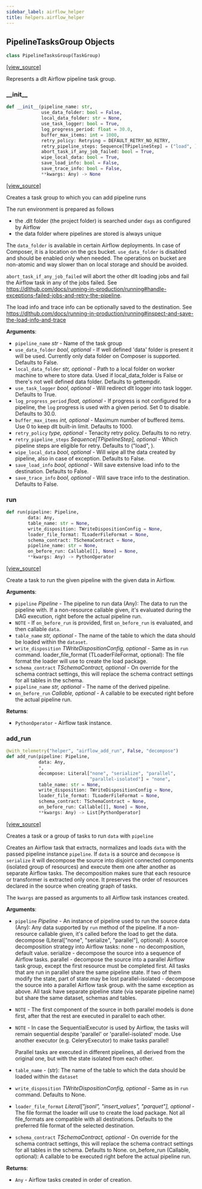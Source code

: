 ```yaml
---
sidebar_label: airflow_helper
title: helpers.airflow_helper
---
```


## PipelineTasksGroup Objects

```python
class PipelineTasksGroup(TaskGroup)
```

[[view_source]](https://github.com/dlt-hub/dlt/blob/f0690715274590fc4cacf1165e3661aaa7af1c15/dlt/helpers/airflow_helper.py#L54)

Represents a dlt Airflow pipeline task group.

### \_\_init\_\_

```python
def __init__(pipeline_name: str,
             use_data_folder: bool = False,
             local_data_folder: str = None,
             use_task_logger: bool = True,
             log_progress_period: float = 30.0,
             buffer_max_items: int = 1000,
             retry_policy: Retrying = DEFAULT_RETRY_NO_RETRY,
             retry_pipeline_steps: Sequence[TPipelineStep] = ("load", ),
             abort_task_if_any_job_failed: bool = True,
             wipe_local_data: bool = True,
             save_load_info: bool = False,
             save_trace_info: bool = False,
             **kwargs: Any) -> None
```

[[view_source]](https://github.com/dlt-hub/dlt/blob/f0690715274590fc4cacf1165e3661aaa7af1c15/dlt/helpers/airflow_helper.py#L59)

Creates a task group to which you can add pipeline runs

The run environment is prepared as follows
- the .dlt folder (the project folder) is searched under `dags` as configured by Airflow
- the data folder where pipelines are stored is always unique

The `data_folder` is available in certain Airflow deployments. In case of Composer, it is a location on the gcs bucket. `use_data_folder` is disabled and should be
enabled only when needed. The operations on bucket are non-atomic and way slower than on local storage and should be avoided.

`abort_task_if_any_job_failed` will abort the other dlt loading jobs and fail the Airflow task in any of the jobs failed. See https://dlthub.com/docs/running-in-production/running#handle-exceptions-failed-jobs-and-retry-the-pipeline.

The load info and trace info can be optionally saved to the destination. See https://dlthub.com/docs/running-in-production/running#inspect-and-save-the-load-info-and-trace

**Arguments**:

- `pipeline_name` _str_ - Name of the task group
- `use_data_folder` _bool, optional_ - If well defined 'data' folder is present it will be used. Currently only data folder on Composer is supported. Defaults to False.
- `local_data_folder` _str, optional_ - Path to a local folder on worker machine to where to store data. Used if local_data_folder is False or there's not well defined data folder. Defaults to gettempdir.
- `use_task_logger` _bool, optional_ - Will redirect dlt logger into task logger. Defaults to True.
- `log_progress_period` _float, optional_ - If progress is not configured for a pipeline, the `log` progress is used with a given period. Set 0 to disable. Defaults to 30.0.
- `buffer_max_items` _int, optional_ - Maximum number of buffered items. Use 0 to keep dlt built-in limit. Defaults to 1000.
- `retry_policy` __type_, optional_ - Tenacity retry policy. Defaults to no retry.
- `retry_pipeline_steps` _Sequence[TPipelineStep], optional_ - Which pipeline steps are eligible for retry. Defaults to ("load", ).
- `wipe_local_data` _bool, optional_ - Will wipe all the data created by pipeline, also in case of exception. Defaults to False.
- `save_load_info` _bool, optional_ - Will save extensive load info to the destination. Defaults to False.
- `save_trace_info` _bool, optional_ - Will save trace info to the destination. Defaults to False.

### run

```python
def run(pipeline: Pipeline,
        data: Any,
        table_name: str = None,
        write_disposition: TWriteDispositionConfig = None,
        loader_file_format: TLoaderFileFormat = None,
        schema_contract: TSchemaContract = None,
        pipeline_name: str = None,
        on_before_run: Callable[[], None] = None,
        **kwargs: Any) -> PythonOperator
```

[[view_source]](https://github.com/dlt-hub/dlt/blob/f0690715274590fc4cacf1165e3661aaa7af1c15/dlt/helpers/airflow_helper.py#L159)

Create a task to run the given pipeline with the
given data in Airflow.

**Arguments**:

- `pipeline` _Pipeline_ - The pipeline to run
  data (Any):
  The data to run the pipeline with. If a non-resource
  callable given, it's evaluated during the DAG execution,
  right before the actual pipeline run.
- `NOTE` - If `on_before_run` is provided, first `on_before_run`
  is evaluated, and then callable `data`.
- `table_name` _str, optional_ - The name of the table to
  which the data should be loaded within the `dataset`.
- `write_disposition` _TWriteDispositionConfig, optional_ - Same as
  in `run` command.
  loader_file_format (TLoaderFileFormat, optional):
  The file format the loader will use to create the
  load package.
- `schema_contract` _TSchemaContract, optional_ - On override
  for the schema contract settings, this will replace
  the schema contract settings for all tables in the schema.
- `pipeline_name` _str, optional_ - The name of the derived pipeline.
- `on_before_run` _Callable, optional_ - A callable to be
  executed right before the actual pipeline run.
  

**Returns**:

- `PythonOperator` - Airflow task instance.

### add\_run

```python
@with_telemetry("helper", "airflow_add_run", False, "decompose")
def add_run(pipeline: Pipeline,
            data: Any,
            *,
            decompose: Literal["none", "serialize", "parallel",
                               "parallel-isolated"] = "none",
            table_name: str = None,
            write_disposition: TWriteDispositionConfig = None,
            loader_file_format: TLoaderFileFormat = None,
            schema_contract: TSchemaContract = None,
            on_before_run: Callable[[], None] = None,
            **kwargs: Any) -> List[PythonOperator]
```

[[view_source]](https://github.com/dlt-hub/dlt/blob/f0690715274590fc4cacf1165e3661aaa7af1c15/dlt/helpers/airflow_helper.py#L334)

Creates a task or a group of tasks to run `data` with `pipeline`

Creates an Airflow task that extracts, normalizes and loads `data` with the passed pipeline instance `pipeline`. If `data` is a source
and `decompose` is `serialize` it will decompose the source into disjoint connected components (isolated group of resources) and execute them
one after another as separate Airflow tasks. The decomposition makes sure that each resource or transformer is extracted only once. It preserves
the order of resources declared in the source when creating graph of tasks.

The `kwargs` are passed as arguments to all Airflow task instances created.

**Arguments**:

- `pipeline` _Pipeline_ - An instance of pipeline used to run the source
  data (Any):
  Any data supported by `run` method of the pipeline.
  If a non-resource callable given, it's called before
  the load to get the data.
  decompose (Literal["none", "serialize", "parallel"], optional):
  A source decomposition strategy into Airflow tasks:
  none - no decomposition, default value.
  serialize - decompose the source into a sequence of Airflow tasks.
  parallel - decompose the source into a parallel Airflow task group,
  except the first resource must be completed first.
  All tasks that are run in parallel share the same pipeline state.
  If two of them modify the state, part of state may be lost
  parallel-isolated - decompose the source into a parallel Airflow task group.
  with the same exception as above. All task have separate pipeline
  state (via separate pipeline name) but share the same dataset,
  schemas and tables.
- `NOTE` - The first component of the source in both parallel models is done first,
  after that the rest are executed in parallel to each other.
- `NOTE` - In case the SequentialExecutor is used by Airflow, the tasks
  will remain sequential despite 'parallel' or 'parallel-isolated' mode.
  Use another executor (e.g. CeleryExecutor) to make tasks parallel!
  
  Parallel tasks are executed in different pipelines, all derived from the original
  one, but with the state isolated from each other.
- `table_name` - (str): The name of the table to which the data should be loaded within the `dataset`
- `write_disposition` _TWriteDispositionConfig, optional_ - Same as in `run` command. Defaults to None.
- `loader_file_format` _Literal["jsonl", "insert_values", "parquet"], optional_ - The file format the loader will use to create the load package.
  Not all file_formats are compatible with all destinations. Defaults to the preferred file format of the selected destination.
- `schema_contract` _TSchemaContract, optional_ - On override for the schema contract settings,
  this will replace the schema contract settings for all tables in the schema. Defaults to None.
  on_before_run (Callable, optional):
  A callable to be executed right before the actual pipeline run.
  

**Returns**:

- `Any` - Airflow tasks created in order of creation.

